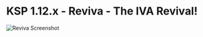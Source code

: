 # KSP 1.12.x - Reviva - The IVA Revival!

![Reviva Screenshot][Screenshot]

[Screenshot]: https://github.com/harveyt/reviva/blob/main/Reviva.png?raw=true
